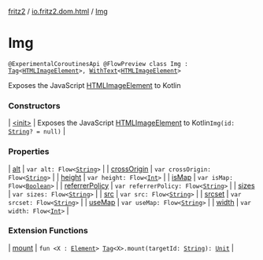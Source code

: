 [fritz2](../../index.md) / [io.fritz2.dom.html](../index.md) / [Img](./index.md)

# Img

`@ExperimentalCoroutinesApi @FlowPreview class Img : `[`Tag`](../../io.fritz2.dom/-tag/index.md)`<`[`HTMLImageElement`](https://kotlinlang.org/api/latest/jvm/stdlib/org.w3c.dom/-h-t-m-l-image-element/index.html)`>, `[`WithText`](../../io.fritz2.dom/-with-text/index.md)`<`[`HTMLImageElement`](https://kotlinlang.org/api/latest/jvm/stdlib/org.w3c.dom/-h-t-m-l-image-element/index.html)`>`

Exposes the JavaScript [HTMLImageElement](https://developer.mozilla.org/en/docs/Web/API/HTMLImageElement) to Kotlin

### Constructors

| [&lt;init&gt;](-init-.md) | Exposes the JavaScript [HTMLImageElement](https://developer.mozilla.org/en/docs/Web/API/HTMLImageElement) to Kotlin`Img(id: `[`String`](https://kotlinlang.org/api/latest/jvm/stdlib/kotlin/-string/index.html)`? = null)` |

### Properties

| [alt](alt.md) | `var alt: Flow<`[`String`](https://kotlinlang.org/api/latest/jvm/stdlib/kotlin/-string/index.html)`>` |
| [crossOrigin](cross-origin.md) | `var crossOrigin: Flow<`[`String`](https://kotlinlang.org/api/latest/jvm/stdlib/kotlin/-string/index.html)`>` |
| [height](height.md) | `var height: Flow<`[`Int`](https://kotlinlang.org/api/latest/jvm/stdlib/kotlin/-int/index.html)`>` |
| [isMap](is-map.md) | `var isMap: Flow<`[`Boolean`](https://kotlinlang.org/api/latest/jvm/stdlib/kotlin/-boolean/index.html)`>` |
| [referrerPolicy](referrer-policy.md) | `var referrerPolicy: Flow<`[`String`](https://kotlinlang.org/api/latest/jvm/stdlib/kotlin/-string/index.html)`>` |
| [sizes](sizes.md) | `var sizes: Flow<`[`String`](https://kotlinlang.org/api/latest/jvm/stdlib/kotlin/-string/index.html)`>` |
| [src](src.md) | `var src: Flow<`[`String`](https://kotlinlang.org/api/latest/jvm/stdlib/kotlin/-string/index.html)`>` |
| [srcset](srcset.md) | `var srcset: Flow<`[`String`](https://kotlinlang.org/api/latest/jvm/stdlib/kotlin/-string/index.html)`>` |
| [useMap](use-map.md) | `var useMap: Flow<`[`String`](https://kotlinlang.org/api/latest/jvm/stdlib/kotlin/-string/index.html)`>` |
| [width](width.md) | `var width: Flow<`[`Int`](https://kotlinlang.org/api/latest/jvm/stdlib/kotlin/-int/index.html)`>` |

### Extension Functions

| [mount](../../io.fritz2.dom/mount.md) | `fun <X : `[`Element`](https://kotlinlang.org/api/latest/jvm/stdlib/org.w3c.dom/-element/index.html)`> `[`Tag`](../../io.fritz2.dom/-tag/index.md)`<X>.mount(targetId: `[`String`](https://kotlinlang.org/api/latest/jvm/stdlib/kotlin/-string/index.html)`): `[`Unit`](https://kotlinlang.org/api/latest/jvm/stdlib/kotlin/-unit/index.html) |

